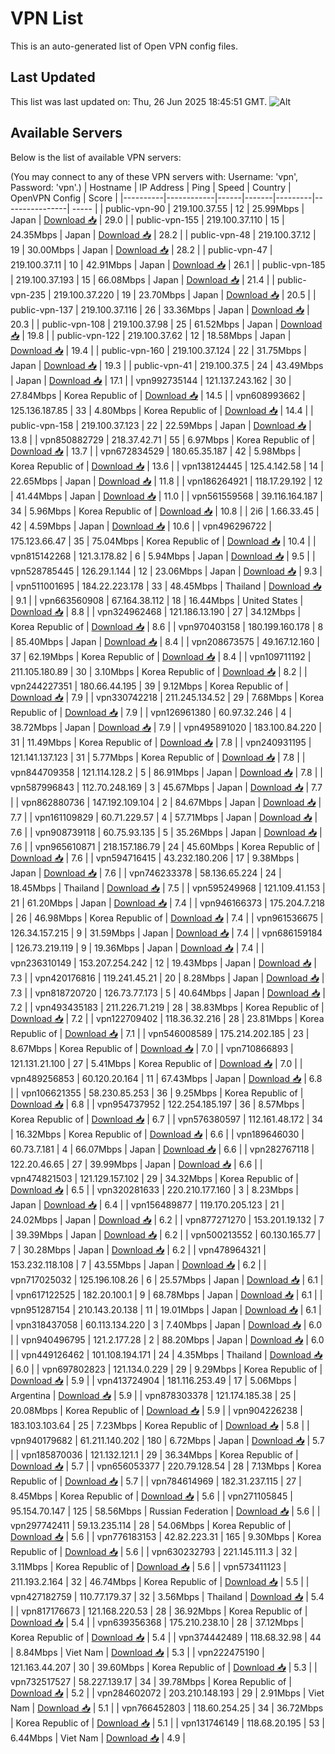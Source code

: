 # VPN List

This is an auto-generated list of Open VPN config files.

## Last Updated

This list was last updated on: Thu, 26 Jun 2025 18:45:51 GMT.
![Alt](https://repobeats.axiom.co/api/embed/186b98318ef1479477931607c1ad7d823f12451f.svg "Repobeats analytics image")

## Available Servers

Below is the list of available VPN servers:

(You may connect to any of these VPN servers with: Username: 'vpn', Password: 'vpn'.)
| Hostname | IP Address | Ping | Speed | Country | OpenVPN Config | Score |
|----------|------------|------|-------|---------|----------------| ----- |
| public-vpn-90 | 219.100.37.55 | 12 | 25.99Mbps | Japan | [Download 📥](./configs/server_0_JP.ovpn) | 29.0 |
| public-vpn-155 | 219.100.37.110 | 15 | 24.35Mbps | Japan | [Download 📥](./configs/server_1_JP.ovpn) | 28.2 |
| public-vpn-48 | 219.100.37.12 | 19 | 30.00Mbps | Japan | [Download 📥](./configs/server_2_JP.ovpn) | 28.2 |
| public-vpn-47 | 219.100.37.11 | 10 | 42.91Mbps | Japan | [Download 📥](./configs/server_3_JP.ovpn) | 26.1 |
| public-vpn-185 | 219.100.37.193 | 15 | 66.08Mbps | Japan | [Download 📥](./configs/server_4_JP.ovpn) | 21.4 |
| public-vpn-235 | 219.100.37.220 | 19 | 23.70Mbps | Japan | [Download 📥](./configs/server_5_JP.ovpn) | 20.5 |
| public-vpn-137 | 219.100.37.116 | 26 | 33.36Mbps | Japan | [Download 📥](./configs/server_6_JP.ovpn) | 20.3 |
| public-vpn-108 | 219.100.37.98 | 25 | 61.52Mbps | Japan | [Download 📥](./configs/server_7_JP.ovpn) | 19.8 |
| public-vpn-122 | 219.100.37.62 | 12 | 18.58Mbps | Japan | [Download 📥](./configs/server_8_JP.ovpn) | 19.4 |
| public-vpn-160 | 219.100.37.124 | 22 | 31.75Mbps | Japan | [Download 📥](./configs/server_9_JP.ovpn) | 19.3 |
| public-vpn-41 | 219.100.37.5 | 24 | 43.49Mbps | Japan | [Download 📥](./configs/server_10_JP.ovpn) | 17.1 |
| vpn992735144 | 121.137.243.162 | 30 | 27.84Mbps | Korea Republic of | [Download 📥](./configs/server_11_KR.ovpn) | 14.5 |
| vpn608993662 | 125.136.187.85 | 33 | 4.80Mbps | Korea Republic of | [Download 📥](./configs/server_12_KR.ovpn) | 14.4 |
| public-vpn-158 | 219.100.37.123 | 22 | 22.59Mbps | Japan | [Download 📥](./configs/server_13_JP.ovpn) | 13.8 |
| vpn850882729 | 218.37.42.71 | 55 | 6.97Mbps | Korea Republic of | [Download 📥](./configs/server_14_KR.ovpn) | 13.7 |
| vpn672834529 | 180.65.35.187 | 42 | 5.98Mbps | Korea Republic of | [Download 📥](./configs/server_15_KR.ovpn) | 13.6 |
| vpn138124445 | 125.4.142.58 | 14 | 22.65Mbps | Japan | [Download 📥](./configs/server_16_JP.ovpn) | 11.8 |
| vpn186264921 | 118.17.29.192 | 12 | 41.44Mbps | Japan | [Download 📥](./configs/server_17_JP.ovpn) | 11.0 |
| vpn561559568 | 39.116.164.187 | 34 | 5.96Mbps | Korea Republic of | [Download 📥](./configs/server_18_KR.ovpn) | 10.8 |
| 2i6 | 1.66.33.45 | 42 | 4.59Mbps | Japan | [Download 📥](./configs/server_19_JP.ovpn) | 10.6 |
| vpn496296722 | 175.123.66.47 | 35 | 75.04Mbps | Korea Republic of | [Download 📥](./configs/server_20_KR.ovpn) | 10.4 |
| vpn815142268 | 121.3.178.82 | 6 | 5.94Mbps | Japan | [Download 📥](./configs/server_21_JP.ovpn) | 9.5 |
| vpn528785445 | 126.29.1.144 | 12 | 23.06Mbps | Japan | [Download 📥](./configs/server_22_JP.ovpn) | 9.3 |
| vpn511001695 | 184.22.223.178 | 33 | 48.45Mbps | Thailand | [Download 📥](./configs/server_23_TH.ovpn) | 9.1 |
| vpn663560908 | 67.164.38.112 | 18 | 16.44Mbps | United States | [Download 📥](./configs/server_24_US.ovpn) | 8.8 |
| vpn324962468 | 121.186.13.190 | 27 | 34.12Mbps | Korea Republic of | [Download 📥](./configs/server_25_KR.ovpn) | 8.6 |
| vpn970403158 | 180.199.160.178 | 8 | 85.40Mbps | Japan | [Download 📥](./configs/server_26_JP.ovpn) | 8.4 |
| vpn208673575 | 49.167.12.160 | 37 | 62.19Mbps | Korea Republic of | [Download 📥](./configs/server_27_KR.ovpn) | 8.4 |
| vpn109711192 | 211.105.180.89 | 30 | 3.10Mbps | Korea Republic of | [Download 📥](./configs/server_28_KR.ovpn) | 8.2 |
| vpn244227351 | 180.66.44.195 | 39 | 9.12Mbps | Korea Republic of | [Download 📥](./configs/server_29_KR.ovpn) | 7.9 |
| vpn330742218 | 211.245.134.52 | 29 | 7.68Mbps | Korea Republic of | [Download 📥](./configs/server_30_KR.ovpn) | 7.9 |
| vpn126961380 | 60.97.32.246 | 4 | 38.72Mbps | Japan | [Download 📥](./configs/server_31_JP.ovpn) | 7.9 |
| vpn495891020 | 183.100.84.220 | 31 | 11.49Mbps | Korea Republic of | [Download 📥](./configs/server_32_KR.ovpn) | 7.8 |
| vpn240931195 | 121.141.137.123 | 31 | 5.77Mbps | Korea Republic of | [Download 📥](./configs/server_33_KR.ovpn) | 7.8 |
| vpn844709358 | 121.114.128.2 | 5 | 86.91Mbps | Japan | [Download 📥](./configs/server_34_JP.ovpn) | 7.8 |
| vpn587996843 | 112.70.248.169 | 3 | 45.67Mbps | Japan | [Download 📥](./configs/server_35_JP.ovpn) | 7.7 |
| vpn862880736 | 147.192.109.104 | 2 | 84.67Mbps | Japan | [Download 📥](./configs/server_36_JP.ovpn) | 7.7 |
| vpn161109829 | 60.71.229.57 | 4 | 57.71Mbps | Japan | [Download 📥](./configs/server_37_JP.ovpn) | 7.6 |
| vpn908739118 | 60.75.93.135 | 5 | 35.26Mbps | Japan | [Download 📥](./configs/server_38_JP.ovpn) | 7.6 |
| vpn965610871 | 218.157.186.79 | 24 | 45.60Mbps | Korea Republic of | [Download 📥](./configs/server_39_KR.ovpn) | 7.6 |
| vpn594716415 | 43.232.180.206 | 17 | 9.38Mbps | Japan | [Download 📥](./configs/server_40_JP.ovpn) | 7.6 |
| vpn746233378 | 58.136.65.224 | 24 | 18.45Mbps | Thailand | [Download 📥](./configs/server_41_TH.ovpn) | 7.5 |
| vpn595249968 | 121.109.41.153 | 21 | 61.20Mbps | Japan | [Download 📥](./configs/server_42_JP.ovpn) | 7.4 |
| vpn946166373 | 175.204.7.218 | 26 | 46.98Mbps | Korea Republic of | [Download 📥](./configs/server_43_KR.ovpn) | 7.4 |
| vpn961536675 | 126.34.157.215 | 9 | 31.59Mbps | Japan | [Download 📥](./configs/server_44_JP.ovpn) | 7.4 |
| vpn686159184 | 126.73.219.119 | 9 | 19.36Mbps | Japan | [Download 📥](./configs/server_45_JP.ovpn) | 7.4 |
| vpn236310149 | 153.207.254.242 | 12 | 19.43Mbps | Japan | [Download 📥](./configs/server_46_JP.ovpn) | 7.3 |
| vpn420176816 | 119.241.45.21 | 20 | 8.28Mbps | Japan | [Download 📥](./configs/server_47_JP.ovpn) | 7.3 |
| vpn818720720 | 126.73.77.173 | 5 | 40.64Mbps | Japan | [Download 📥](./configs/server_48_JP.ovpn) | 7.2 |
| vpn493435183 | 211.226.71.219 | 28 | 38.83Mbps | Korea Republic of | [Download 📥](./configs/server_49_KR.ovpn) | 7.2 |
| vpn122709402 | 118.36.32.216 | 28 | 23.81Mbps | Korea Republic of | [Download 📥](./configs/server_50_KR.ovpn) | 7.1 |
| vpn546008589 | 175.214.202.185 | 23 | 8.67Mbps | Korea Republic of | [Download 📥](./configs/server_51_KR.ovpn) | 7.0 |
| vpn710866893 | 121.131.21.100 | 27 | 5.41Mbps | Korea Republic of | [Download 📥](./configs/server_52_KR.ovpn) | 7.0 |
| vpn489256853 | 60.120.20.164 | 11 | 67.43Mbps | Japan | [Download 📥](./configs/server_53_JP.ovpn) | 6.8 |
| vpn106621355 | 58.230.85.253 | 36 | 9.25Mbps | Korea Republic of | [Download 📥](./configs/server_54_KR.ovpn) | 6.8 |
| vpn954737952 | 122.254.185.197 | 36 | 8.57Mbps | Korea Republic of | [Download 📥](./configs/server_55_KR.ovpn) | 6.7 |
| vpn576380597 | 112.161.48.172 | 34 | 16.32Mbps | Korea Republic of | [Download 📥](./configs/server_56_KR.ovpn) | 6.6 |
| vpn189646030 | 60.73.7.181 | 4 | 66.07Mbps | Japan | [Download 📥](./configs/server_57_JP.ovpn) | 6.6 |
| vpn282767118 | 122.20.46.65 | 27 | 39.99Mbps | Japan | [Download 📥](./configs/server_58_JP.ovpn) | 6.6 |
| vpn474821503 | 121.129.157.102 | 29 | 34.32Mbps | Korea Republic of | [Download 📥](./configs/server_59_KR.ovpn) | 6.5 |
| vpn320281633 | 220.210.177.160 | 3 | 8.23Mbps | Japan | [Download 📥](./configs/server_60_JP.ovpn) | 6.4 |
| vpn156489877 | 119.170.205.123 | 21 | 24.02Mbps | Japan | [Download 📥](./configs/server_61_JP.ovpn) | 6.2 |
| vpn877271270 | 153.201.19.132 | 7 | 39.39Mbps | Japan | [Download 📥](./configs/server_62_JP.ovpn) | 6.2 |
| vpn500213552 | 60.130.165.77 | 7 | 30.28Mbps | Japan | [Download 📥](./configs/server_63_JP.ovpn) | 6.2 |
| vpn478964321 | 153.232.118.108 | 7 | 43.55Mbps | Japan | [Download 📥](./configs/server_64_JP.ovpn) | 6.2 |
| vpn717025032 | 125.196.108.26 | 6 | 25.57Mbps | Japan | [Download 📥](./configs/server_65_JP.ovpn) | 6.1 |
| vpn617122525 | 182.20.100.1 | 9 | 68.78Mbps | Japan | [Download 📥](./configs/server_66_JP.ovpn) | 6.1 |
| vpn951287154 | 210.143.20.138 | 11 | 19.01Mbps | Japan | [Download 📥](./configs/server_67_JP.ovpn) | 6.1 |
| vpn318437058 | 60.113.134.220 | 3 | 7.40Mbps | Japan | [Download 📥](./configs/server_68_JP.ovpn) | 6.0 |
| vpn940496795 | 121.2.177.28 | 2 | 88.20Mbps | Japan | [Download 📥](./configs/server_69_JP.ovpn) | 6.0 |
| vpn449126462 | 101.108.194.171 | 24 | 4.35Mbps | Thailand | [Download 📥](./configs/server_70_TH.ovpn) | 6.0 |
| vpn697802823 | 121.134.0.229 | 29 | 9.29Mbps | Korea Republic of | [Download 📥](./configs/server_71_KR.ovpn) | 5.9 |
| vpn413724904 | 181.116.253.49 | 17 | 5.06Mbps | Argentina | [Download 📥](./configs/server_72_AR.ovpn) | 5.9 |
| vpn878303378 | 121.174.185.38 | 25 | 20.08Mbps | Korea Republic of | [Download 📥](./configs/server_73_KR.ovpn) | 5.9 |
| vpn904226238 | 183.103.103.64 | 25 | 7.23Mbps | Korea Republic of | [Download 📥](./configs/server_74_KR.ovpn) | 5.8 |
| vpn940179682 | 61.211.140.202 | 180 | 6.72Mbps | Japan | [Download 📥](./configs/server_75_JP.ovpn) | 5.7 |
| vpn185870036 | 121.132.121.1 | 29 | 36.34Mbps | Korea Republic of | [Download 📥](./configs/server_76_KR.ovpn) | 5.7 |
| vpn656053377 | 220.79.128.54 | 28 | 7.13Mbps | Korea Republic of | [Download 📥](./configs/server_77_KR.ovpn) | 5.7 |
| vpn784614969 | 182.31.237.115 | 27 | 8.45Mbps | Korea Republic of | [Download 📥](./configs/server_78_KR.ovpn) | 5.6 |
| vpn271105845 | 95.154.70.147 | 125 | 58.56Mbps | Russian Federation | [Download 📥](./configs/server_79_RU.ovpn) | 5.6 |
| vpn297742411 | 59.13.235.114 | 28 | 54.06Mbps | Korea Republic of | [Download 📥](./configs/server_80_KR.ovpn) | 5.6 |
| vpn776183153 | 42.82.223.31 | 165 | 9.30Mbps | Korea Republic of | [Download 📥](./configs/server_81_KR.ovpn) | 5.6 |
| vpn630232793 | 221.145.111.3 | 32 | 3.11Mbps | Korea Republic of | [Download 📥](./configs/server_82_KR.ovpn) | 5.6 |
| vpn573411123 | 211.193.2.164 | 32 | 46.74Mbps | Korea Republic of | [Download 📥](./configs/server_83_KR.ovpn) | 5.5 |
| vpn427182759 | 110.77.179.37 | 32 | 3.56Mbps | Thailand | [Download 📥](./configs/server_84_TH.ovpn) | 5.4 |
| vpn817176673 | 121.168.220.53 | 28 | 36.92Mbps | Korea Republic of | [Download 📥](./configs/server_85_KR.ovpn) | 5.4 |
| vpn639356368 | 175.210.238.10 | 28 | 37.12Mbps | Korea Republic of | [Download 📥](./configs/server_86_KR.ovpn) | 5.4 |
| vpn374442489 | 118.68.32.98 | 44 | 8.84Mbps | Viet Nam | [Download 📥](./configs/server_87_VN.ovpn) | 5.3 |
| vpn222475190 | 121.163.44.207 | 30 | 39.60Mbps | Korea Republic of | [Download 📥](./configs/server_88_KR.ovpn) | 5.3 |
| vpn732517527 | 58.227.139.17 | 34 | 39.78Mbps | Korea Republic of | [Download 📥](./configs/server_89_KR.ovpn) | 5.2 |
| vpn284602072 | 203.210.148.193 | 29 | 2.91Mbps | Viet Nam | [Download 📥](./configs/server_90_VN.ovpn) | 5.1 |
| vpn766452803 | 118.60.254.25 | 34 | 36.72Mbps | Korea Republic of | [Download 📥](./configs/server_91_KR.ovpn) | 5.1 |
| vpn131746149 | 118.68.20.195 | 53 | 6.44Mbps | Viet Nam | [Download 📥](./configs/server_92_VN.ovpn) | 4.9 |
